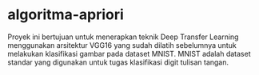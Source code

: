 # algoritma-apriori
Proyek ini bertujuan untuk menerapkan teknik Deep Transfer Learning menggunakan arsitektur VGG16 yang sudah dilatih sebelumnya untuk melakukan klasifikasi gambar pada dataset MNIST. MNIST adalah dataset standar yang digunakan untuk tugas klasifikasi digit tulisan tangan.
